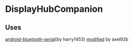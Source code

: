 # DisplayHubCompanion

## Uses
[android-bluetooth-serial](https://github.com/harry1453/android-bluetooth-serial)(by harry1453) [modified](https://github.com/axel92b/android-bluetooth-serial) by axel92b
